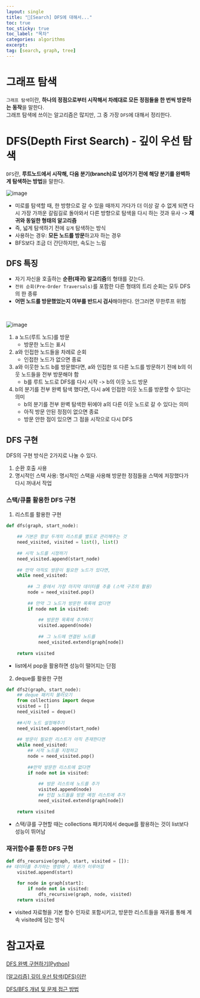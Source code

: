 ```yaml
---
layout: single
title: "📘[Search] DFS에 대해서..."
toc: true
toc_sticky: true
toc_label: "목차"
categories: algorithms
excerpt:
tag: [search, graph, tree]
---
```


# 그래프 탐색
`그래프 탐색`이란, **하나의 정점으로부터 시작해서 차례대로 모든 정점들을 한 번씩 방문하는 동작**을 말한다.  
그래프 탐색에 쓰이는 알고리즘은 많지만, 그 중 가장 `DFS`에 대해서 정리한다.  


# DFS(Depth First Search) - 깊이 우선 탐색
`DFS`란, **루트노드에서 시작해, 다음 분기(branch)로 넘어가기 전에 해당 분기를 완벽하게 탐색하는 방법**을 말한다.  

![image](https://github.com/hellojunho/hellojunho.github.io/assets/104587537/d0881d39-4e8d-4b1a-a000-b36a9afad3a6)    

- 미로를 탐색할 때, 한 방향으로 갈 수 있을 때까지 가다가 더 이상 갈 수 없게 되면 다시 가장 가까운 갈림길로 돌아와서 
다른 방향으로 탐색을 다시 하는 것과 유사 -> **재귀와 동일한 형태의 알고리즘**  
- 즉, 넓게 탐색하기 전에 `깊게` 탐색하는 방식  
- 사용하는 경우: **모든 노드를 방문**하고자 하는 경우  
- BFS보다 조금 더 간단하지만, 속도는 느림  

## DFS 특징
- 자기 자신을 호출하는 **순환(재귀) 알고리즘**의 형태를 갖는다.  
- `전위 순회(Pre-Order Traversals)`를 포함한 다른 형태의 트리 순회는 모두 DFS의 한 종류  
- **어떤 노드를 방문했었는지 여부를 반드시 검사**해야한다. 안그러면 무한루프 위험  
<br>

![image](https://github.com/hellojunho/hellojunho.github.io/assets/104587537/1de0c790-2669-4624-9317-165f1a7a1a9a)  
1. a 노드(루트 노드)를 방문
   - 방문한 노드는 표시  
2. a와 인접한 노드들을 차례로 순회  
   - 인접한 노드가 없으면 종료  
3. a와 이웃한 노드 b를 방문했다면, a와 인접한 또 다른 노드를 방문하기 전에 b의 이웃 노드들을 전부 방문해야 함
   - b를 루트 노드로 DFS를 다시 시작 -> b의 이웃 노드 방문
4. b의 분기를 전부 완벽 탐색 했다면, 다시 a에 인접한 이웃 노드를 방문할 수 있다는 의미  
   - b의  분기를 전부 완벽 탐색한 뒤에야 a의 다른 이웃 노드로 갈 수 있다는 의미
   - 아직 방문 안된 정점이 없으면 종료
   - 방문 안한 점이 있으면 그 점을 시작으로 다시 DFS

## DFS 구현
DFS의 구현 방식은 2가지로 나눌 수 있다.  
1. 순환 호출 사용
2. 명시적인 스택 사용: 명시적인 스택을 사용해 방문한 정점들을 스택에 저장했다가 다시 꺼내서 작업  

### 스택/큐를 활용한 DFS 구현
1. 리스트를 활용한 구현  
```python
def dfs(graph, start_node):
 
    ## 기본은 항상 두개의 리스트를 별도로 관리해주는 것
    need_visited, visited = list(), list()
 
    ## 시작 노드를 시정하기 
    need_visited.append(start_node)
    
    ## 만약 아직도 방문이 필요한 노드가 있다면,
    while need_visited:
 
        ## 그 중에서 가장 마지막 데이터를 추출 (스택 구조의 활용)
        node = need_visited.pop()
        
        ## 만약 그 노드가 방문한 목록에 없다면
        if node not in visited:
 
            ## 방문한 목록에 추가하기 
            visited.append(node)
 
            ## 그 노드에 연결된 노드를 
            need_visited.extend(graph[node])
            
    return visited
```  
- list에서 pop을 활용하면 성능이 떨어지는 단점  

2. deque를 활용한 구현  
```python
def dfs2(graph, start_node):
    ## deque 패키지 불러오기
    from collections import deque
    visited = []
    need_visited = deque()
    
    ##시작 노드 설정해주기
    need_visited.append(start_node)
    
    ## 방문이 필요한 리스트가 아직 존재한다면
    while need_visited:
        ## 시작 노드를 지정하고
        node = need_visited.pop()
 
        ##만약 방문한 리스트에 없다면
        if node not in visited:
 
            ## 방문 리스트에 노드를 추가
            visited.append(node)
            ## 인접 노드들을 방문 예정 리스트에 추가
            need_visited.extend(graph[node])
                
    return visited
```  
- 스택/큐를 구현할 때는 collections 패키지에서 deque를 활용하는 것이 list보다 성능이 뛰어남  

### 재귀함수를 통한 DFS 구현
```python
def dfs_recursive(graph, start, visited = []):
## 데이터를 추가하는 명령어 / 재귀가 이루어짐 
    visited.append(start)
 
    for node in graph[start]:
        if node not in visited:
            dfs_recursive(graph, node, visited)
    return visited
```  
- visited 자료형을 기본 함수 인자로 포함시키고, 방문한 리스트들을 재귀를 통해 계속 visited에 담는 방식  

# 참고자료
[DFS 완벽 구현하기[Python]](https://data-marketing-bk.tistory.com/entry/DFS-%EC%99%84%EB%B2%BD-%EA%B5%AC%ED%98%84%ED%95%98%EA%B8%B0-%ED%8C%8C%EC%9D%B4%EC%8D%AC)  

[[알고리즘] 깊이 우선 탐색(DFS)이란](https://gmlwjd9405.github.io/2018/08/14/algorithm-dfs.html)  

[DFS/BFS 개념 및 문제 접근 방법](https://devraphy.tistory.com/629)  
